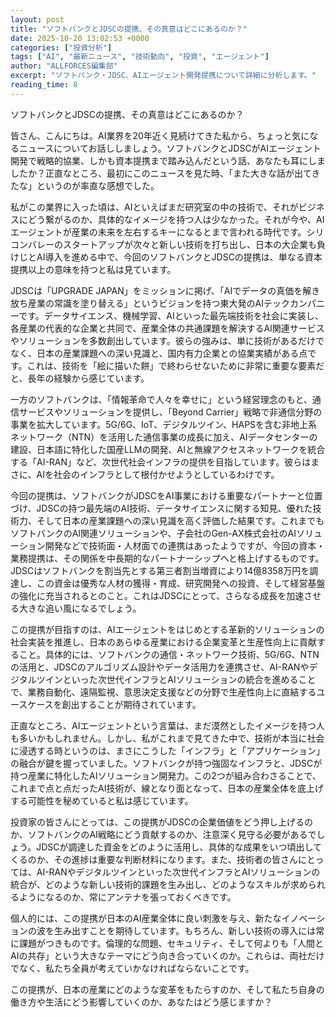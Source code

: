 ```yaml
---
layout: post
title: "ソフトバンクとJDSCの提携、その真意はどこにあるのか？"
date: 2025-10-20 13:02:53 +0000
categories: ["投資分析"]
tags: ["AI", "最新ニュース", "技術動向", "投資", "エージェント"]
author: "ALLFORCES編集部"
excerpt: "ソフトバンク・JDSC、AIエージェント開発提携について詳細に分析します。"
reading_time: 8
---
```


ソフトバンクとJDSCの提携、その真意はどこにあるのか？

皆さん、こんにちは。AI業界を20年近く見続けてきた私から、ちょっと気になるニュースについてお話ししましょう。ソフトバンクとJDSCがAIエージェント開発で戦略的協業、しかも資本提携まで踏み込んだという話、あなたも耳にしましたか？正直なところ、最初にこのニュースを見た時、「また大きな話が出てきたな」というのが率直な感想でした。

私がこの業界に入った頃は、AIといえばまだ研究室の中の技術で、それがビジネスにどう繋がるのか、具体的なイメージを持つ人は少なかった。それが今や、AIエージェントが産業の未来を左右するキーになるとまで言われる時代です。シリコンバレーのスタートアップが次々と新しい技術を打ち出し、日本の大企業も負けじとAI導入を進める中で、今回のソフトバンクとJDSCの提携は、単なる資本提携以上の意味を持つと私は見ています。

JDSCは「UPGRADE JAPAN」をミッションに掲げ、「AIでデータの真価を解き放ち産業の常識を塗り替える」というビジョンを持つ東大発のAIテックカンパニーです。データサイエンス、機械学習、AIといった最先端技術を社会に実装し、各産業の代表的な企業と共同で、産業全体の共通課題を解決するAI関連サービスやソリューションを多数創出しています。彼らの強みは、単に技術があるだけでなく、日本の産業課題への深い見識と、国内有力企業との協業実績がある点です。これは、技術を「絵に描いた餅」で終わらせないために非常に重要な要素だと、長年の経験から感じています。

一方のソフトバンクは、「情報革命で人々を幸せに」という経営理念のもと、通信サービスやソリューションを提供し、「Beyond Carrier」戦略で非通信分野の事業を拡大しています。5G/6G、IoT、デジタルツイン、HAPSを含む非地上系ネットワーク（NTN）を活用した通信事業の成長に加え、AIデータセンターの建設、日本語に特化した国産LLMの開発、AIと無線アクセスネットワークを統合する「AI-RAN」など、次世代社会インフラの提供を目指しています。彼らはまさに、AIを社会のインフラとして根付かせようとしているわけです。

今回の提携は、ソフトバンクがJDSCをAI事業における重要なパートナーと位置づけ、JDSCの持つ最先端のAI技術、データサイエンスに関する知見、優れた技術力、そして日本の産業課題への深い見識を高く評価した結果です。これまでもソフトバンクのAI関連ソリューションや、子会社のGen-AX株式会社のAIソリューション開発などで技術面・人材面での連携はあったようですが、今回の資本・業務提携は、その関係を中長期的なパートナーシップへと格上げするものです。JDSCはソフトバンクを割当先とする第三者割当増資により14億8358万円を調達し、この資金は優秀な人材の獲得・育成、研究開発への投資、そして経営基盤の強化に充当されるとのこと。これはJDSCにとって、さらなる成長を加速させる大きな追い風になるでしょう。

この提携が目指すのは、AIエージェントをはじめとする革新的ソリューションの社会実装を推進し、日本のあらゆる産業における企業変革と生産性向上に貢献すること。具体的には、ソフトバンクの通信・ネットワーク技術、5G/6G、NTNの活用と、JDSCのアルゴリズム設計やデータ活用力を連携させ、AI-RANやデジタルツインといった次世代インフラとAIソリューションの統合を進めることで、業務自動化、遠隔監視、意思決定支援などの分野で生産性向上に直結するユースケースを創出することが期待されています。

正直なところ、AIエージェントという言葉は、まだ漠然としたイメージを持つ人も多いかもしれません。しかし、私がこれまで見てきた中で、技術が本当に社会に浸透する時というのは、まさにこうした「インフラ」と「アプリケーション」の融合が鍵を握っていました。ソフトバンクが持つ強固なインフラと、JDSCが持つ産業に特化したAIソリューション開発力。この2つが組み合わさることで、これまで点と点だったAI技術が、線となり面となって、日本の産業全体を底上げする可能性を秘めていると私は感じています。

投資家の皆さんにとっては、この提携がJDSCの企業価値をどう押し上げるのか、ソフトバンクのAI戦略にどう貢献するのか、注意深く見守る必要があるでしょう。JDSCが調達した資金をどのように活用し、具体的な成果をいつ頃出してくるのか、その進捗は重要な判断材料になります。また、技術者の皆さんにとっては、AI-RANやデジタルツインといった次世代インフラとAIソリューションの統合が、どのような新しい技術的課題を生み出し、どのようなスキルが求められるようになるのか、常にアンテナを張っておくべきです。

個人的には、この提携が日本のAI産業全体に良い刺激を与え、新たなイノベーションの波を生み出すことを期待しています。もちろん、新しい技術の導入には常に課題がつきものです。倫理的な問題、セキュリティ、そして何よりも「人間とAIの共存」という大きなテーマにどう向き合っていくのか。これらは、両社だけでなく、私たち全員が考えていかなければならないことです。

この提携が、日本の産業にどのような変革をもたらすのか、そして私たち自身の働き方や生活にどう影響していくのか、あなたはどう感じますか？

